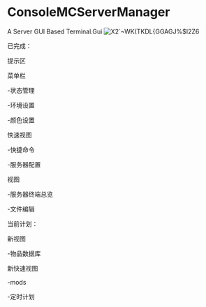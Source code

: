 # ConsoleMCServerManager
A Server GUI Based Terminal.Gui
![X2`~WK(TKDL{GGAGJ%$I2Z6](https://github.com/user-attachments/assets/e9b0f498-c275-4440-bfcb-e115bae56180)

已完成：

提示区

菜单栏

-状态管理

-环境设置

-颜色设置

快速视图

-快捷命令

-服务器配置

视图

-服务器终端总览

-文件编辑


当前计划：

新视图

-物品数据库

新快速视图

-mods

-定时计划
